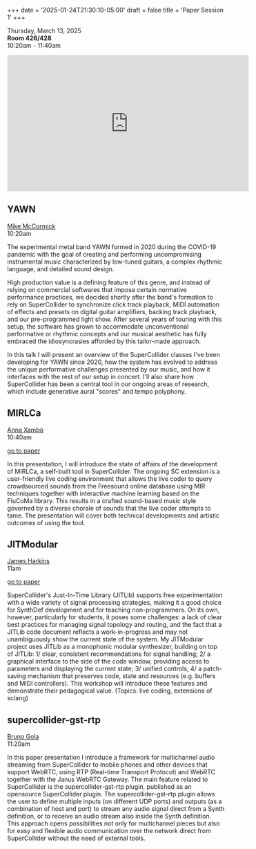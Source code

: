 
+++
date = '2025-01-24T21:30:10-05:00'
draft = false
title = 'Paper Session 1'
+++

Thursday, March 13, 2025  
**Room 426/428**  
10:20am - 11:40am  

<iframe width="560" height="315" src="https://www.youtube-nocookie.com/embed/lFsWjgdMOkk?si=VBjlVfh5DXAmfGjl" title="YouTube video player" frameborder="0" allow="accelerometer; autoplay; clipboard-write; encrypted-media; gyroscope; picture-in-picture; web-share" referrerpolicy="strict-origin-when-cross-origin" allowfullscreen></iframe>


## YAWN

[Mike McCormick](/bios/#mike-mccormick)  
10:20am

The experimental metal band YAWN formed in 2020 during the COVID-19 pandemic with the goal of creating and performing uncompromising instrumental music characterized by low-tuned guitars, a complex rhythmic language, and detailed sound design.

High production value is a defining feature of this genre, and instead of relying on commercial softwares that impose certain normative performance practices, we decided shortly after the band's formation to rely on SuperCollider to synchronize click track playback, MIDI automation of effects and presets on digital guitar amplifiers, backing track playback, and our pre-programmed light show. After several years of touring with this setup, the software has grown to accommodate unconventional performative or rhythmic concepts and our musical aesthetic has fully embraced the idiosyncrasies afforded by this tailor-made approach.

In this talk I will present an overview of the SuperCollider classes I've been developing for YAWN since 2020, how the system has evolved to address the unique performative challenges presented by our music, and how it interfaces with the rest of our setup in concert. I'll also share how SuperCollider has been a central tool in our ongoing areas of research, which include generative aural "scores" and tempo polyphony.

## MIRLCa

[Anna Xambó](/bios/#anna-xambó)  
10:40am

[go to paper](/papers/Xambó.pdf)

In this presentation, I will introduce the state of affairs of the development of MIRLCa, a self-built tool in SuperCollider. The ongoing SC extension is a user-friendly live coding environment that allows the live coder to query crowdsourced sounds from the Freesound online database using MIR techniques together with interactive machine learning based on the FluCoMa library. This results in a crafted sound-based music style governed by a diverse chorale of sounds that the live coder attempts to tame. The presentation will cover both technical developments and artistic outcomes of using the tool.

## JITModular

[James Harkins](/bios/#james-harkins)  
11am

[go to paper](/papers/Harkins.pdf)

SuperCollider's Just-In-Time Library (JITLib) supports free experimentation with a wide variety of signal processing strategies, making it a good choice for SynthDef development and for teaching non-programmers. On its own, however, particularly for students, it poses some challenges: a lack of clear best practices for managing signal topology and routing, and the fact that a JITLib code document reflects a work-in-progress and may not unambiguously show the current state of the system. My JITModular project uses JITLib as a monophonic modular synthesizer, building on top of JITLib: 1/ clear, consistent recommendations for signal handling; 2/ a graphical interface to the side of the code window, providing access to parameters and displaying the current state; 3/ unified controls; 4/ a patch-saving mechanism that preserves code, state and resources (e.g. buffers and MIDI controllers). This workshop will introduce these features and demonstrate their pedagogical value. (Topics: live coding, extensions of sclang)

## supercollider-gst-rtp

[Bruno Gola](/bios/#bruno-gola)  
11:20am

In this paper presentation I introduce a framework for multichannel audio streaming from SuperCollider to mobile phones and other devices that support WebRTC, using RTP (Real-time Transport Protocol) and WebRTC together with the Janus WebRTC Gateway. The main feature related to SuperCollider is the supercollider-gst-rtp plugin, published as an opensource SuperCollider plugin. The supercollider-gst-rtp plugin allows the user to define multiple inputs (on different UDP ports) and outputs (as a combination of host and port) to stream any audio signal direct from a Synth definition, or to receive an audio stream also inside the Synth definition. This approach opens possibilities not only for multichannel pieces but also for easy and flexible audio communication over the network direct from SuperCollider without the need of external tools.

